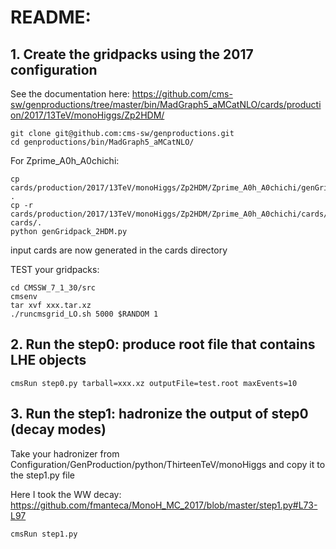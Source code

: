 # README:


## 1. Create the gridpacks using the 2017 configuration

See the documentation here: https://github.com/cms-sw/genproductions/tree/master/bin/MadGraph5_aMCatNLO/cards/production/2017/13TeV/monoHiggs/Zp2HDM/

```
git clone git@github.com:cms-sw/genproductions.git
cd genproductions/bin/MadGraph5_aMCatNLO/
```

For Zprime_A0h_A0chichi:

```
cp cards/production/2017/13TeV/monoHiggs/Zp2HDM/Zprime_A0h_A0chichi/genGridpack_2HDM.py .
cp -r cards/production/2017/13TeV/monoHiggs/Zp2HDM/Zprime_A0h_A0chichi/cards/* cards/. 
python genGridpack_2HDM.py
```

input cards are now generated in the cards directory

TEST your gridpacks:

```
cd CMSSW_7_1_30/src
cmsenv
tar xvf xxx.tar.xz
./runcmsgrid_LO.sh 5000 $RANDOM 1
```

## 2. Run the step0: produce root file that contains LHE objects

```
cmsRun step0.py tarball=xxx.xz outputFile=test.root maxEvents=10 
```



## 3. Run the step1: hadronize the output of step0 (decay modes)

Take your hadronizer from Configuration/GenProduction/python/ThirteenTeV/monoHiggs and copy it to the step1.py file

Here I took the WW decay: https://github.com/fmanteca/MonoH_MC_2017/blob/master/step1.py#L73-L97

```
cmsRun step1.py 
```

